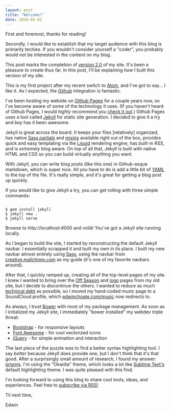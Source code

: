 ```yaml
---
layout: post
title: "Welcome!"
date: 2016-02-02
---
```


First and foremost, thanks for reading!

Secondly, I would like to establish that my target audience with this blog is primarily techies. If you wouldn't consider yourself a "coder", you probably would not be interested in the content on my blog.

This post marks the completion of [version 2.0](https://github.com/edwinchoate/edwinchoate.github.io/releases/tag/v2.0) of my site. It's been a pleasure to create thus far. In this post, I'll be explaining _how_ I built this version of my site.

This is my first project after my recent switch to [Atom](https://atom.io/), and I've got to say... I like it. As I expected, the [Github](https://github.com/) integration is fantastic.

I've been hosting my website on [Github Pages](https://pages.github.com/) for a couple years now, so I've become aware of some of the technology it uses. (If you haven't heard of Github Pages, I would _highly_ recommend you [check it out](https://pages.github.com/).) Github Pages uses a tool called [Jekyll](http://jekyllrb.com/) for static site generation. I decided to give it a try and _boy_ has it been awesome.

Jekyll is great across the board. It keeps your files [relatively] organized, has native [Sass partials](http://sass-lang.com/guide) and [mixins](http://sass-lang.com/guide) available right out of the box, provides quick and easy templating via the [Liquid](http://liquidmarkup.org/) rendering engine, has built-in RSS, and is _extremely_ blog aware. On top of all that, Jekyll is built with native HTML and CSS so you can build virtually anything you want.

With Jekyll, you can write blog posts (like this one) in Github-esque markdown, which is super nice. All you have to do is add a little bit of [YAML](http://yaml.org/) to the top of the file. It's really simple, and it's great for getting a blog post up quickly.  

If you would like to give Jekyll a try, you can get rolling with three simple commands:

<pre><code class="language-bash">
$ gem install jekyll
$ jekyll new .
$ jekyll serve
</code></pre>

Browse to http://localhost:4000 and voilà! You've got a Jekyll site running locally.

As I began to build the site, I started by reconstructing the default Jekyll navbar. I essentially scrapped it and built my own in its place. I built my new navbar almost entirely using [Sass](http://sass-lang.com/), using the navbar from [creative.mailchimp.com](http://creative.mailchimp.com/) as my guide (it's one of my favorite navbars around).

After that, I quickly ramped up, creating all of the top-level pages of my site. I knew I wanted to bring over the [Off Season](http://www.edwinchoate.com/offseason/) and [logo](http://www.edwinchoate.com/logos/) pages from my old site, but I decide to discontinue the others. I wanted to reduce as much [technical debt](https://en.wikipedia.org/wiki/Technical_debt) as possible, so I moved my hand-coded music page to a SoundCloud profile, which [edwinchoate.com/music](http://edwinchoate.com/music/) now redirects to.

As always, I trust [Bower](http://bower.io/) with most of my package management. As soon as I initialized my Jekyll site, I immediately "bower installed" my webdev triple threat:

- [Bootstrap](http://getbootstrap.com/) - for responsive layouts
- [Font Awesome](https://fortawesome.github.io/Font-Awesome/) - for cool vectorized icons
- [jQuery](http://jquery.com/) - for simple animation and interaction

The last piece of the puzzle was to find a better syntax highlighting tool. I say _better_ because Jekyll does provide one, but I don't think that it's that good. After a surprisingly small amount of research, I found my answer: [prismjs](http://prismjs.com/). I'm using the "Okaidia" theme, which looks a lot like [Sublime Text's](https://www.sublimetext.com/) default highlighting theme. I was quite pleased with this find.

I'm looking forward to using this blog to share cool tools, ideas, and experiences. Feel free to [subscribe via RSS!](http://www.edwinchoate.com/feed.xml)

Til next time,

Edwin
